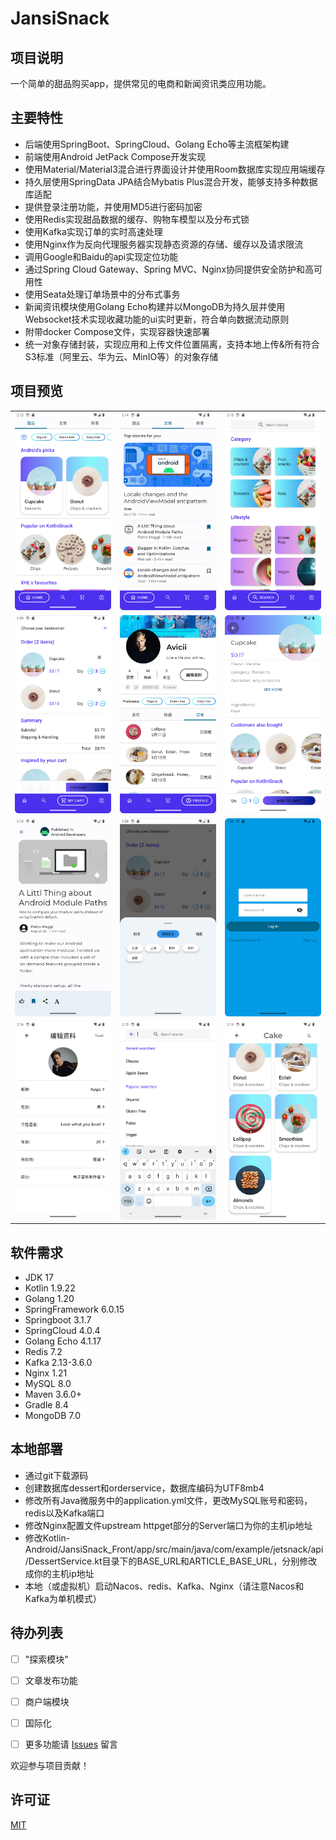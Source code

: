 # JansiSnack

## 项目说明

一个简单的甜品购买app，提供常见的电商和新闻资讯类应用功能。

## 主要特性
* 后端使用SpringBoot、SpringCloud、Golang Echo等主流框架构建
* 前端使用Android JetPack Compose开发实现
* 使用Material/Material3混合进行界面设计并使用Room数据库实现应用端缓存
* 持久层使用SpringData JPA结合Mybatis Plus混合开发，能够支持多种数据库适配
* 提供登录注册功能，并使用MD5进行密码加密
* 使用Redis实现甜品数据的缓存、购物车模型以及分布式锁
* 使用Kafka实现订单的实时高速处理
* 使用Nginx作为反向代理服务器实现静态资源的存储、缓存以及请求限流
* 调用Google和Baidu的api实现定位功能
* 通过Spring Cloud Gateway、Spring MVC、Nginx协同提供安全防护和高可用性
* 使用Seata处理订单场景中的分布式事务
* 新闻资讯模块使用Golang Echo构建并以MongoDB为持久层并使用Websocket技术实现收藏功能的ui实时更新，符合单向数据流动原则
* 附带docker Compose文件，实现容器快速部署
* 统一对象存储封装，实现应用和上传文件位置隔离，支持本地上传&所有符合S3标准（阿里云、华为云、MinIO等）的对象存储

## 项目预览

<table>
    <tr>
        <td><img src="images/Screenshot_20240525_101255.png"/></td>
        <td><img src="images/News.png"/></td>
        <td><img src="images/Cate.png"/></td>
    </tr>
    <tr>
        <td><img src="images/cart.png"/></td>
        <td><img src="images/prof.png"/></td>
        <td><img src="images/dessert.png"/></td>
    </tr>
     <tr>
       <td><img src="images/Articlle.png"/></td>
       <td><img src="images/locate.png"/></td>
       <td><img src="images/login.png"/></td>
    </tr>
     <tr>
       <td><img src="images/Edit.png"/></td>
       <td><img src="images/Search.png"/></td>
       <td><img src="images/CateDeta.png"/></td>
    </tr>
</table>

## 软件需求

- JDK 17
- Kotlin 1.9.22
- Golang 1.20
- SpringFramework 6.0.15
- Springboot 3.1.7
- SpringCloud 4.0.4
- Golang Echo 4.1.17
- Redis 7.2
- Kafka 2.13-3.6.0
- Nginx 1.21
- MySQL 8.0
- Maven 3.6.0+
- Gradle 8.4
- MongoDB 7.0

## 本地部署

- 通过git下载源码
- 创建数据库dessert和orderservice，数据库编码为UTF8mb4
- 修改所有Java微服务中的application.yml文件，更改MySQL账号和密码，redis以及Kafka端口
- 修改Nginx配置文件upstream httpget部分的Server端口为你的主机ip地址
- 修改Kotlin-Android/JansiSnack_Front/app/src/main/java/com/example/jetsnack/api/DessertService.kt目录下的BASE_URL和ARTICLE_BASE_URL，分别修改成你的主机ip地址
- 本地（或虚拟机）启动Nacos、redis、Kafka、Nginx（请注意Nacos和Kafka为单机模式）

## 待办列表

- [ ] "探索模块"
- [ ] 文章发布功能
- [ ] 商户端模块
- [ ] 国际化

- [ ] 更多功能请 [Issues](https://github.com/cjbi/admin3/issues) 留言

欢迎参与项目贡献！

## 许可证

[MIT](LICENSE)
